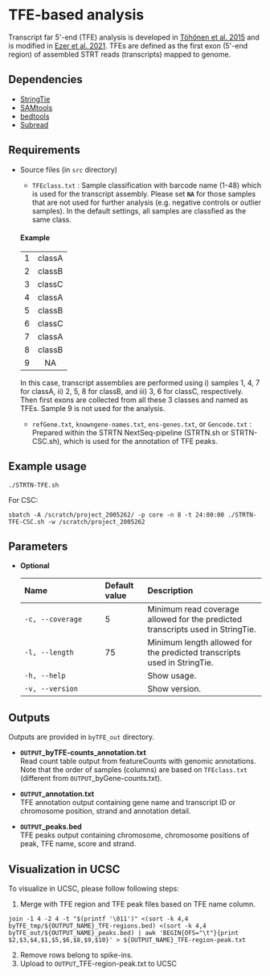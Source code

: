 # TFE-based analysis

Transcript far 5'-end (TFE) analysis is developed in [Töhönen et al. 2015](https://doi.org/10.1038/ncomms9207) and is modified in [Ezer et al. 2021](https://doi.org/10.1016/j.xpro.2021.100995). TFEs are defined as the first exon (5'-end region) of assembled STRT reads (transcripts) mapped to genome. 

## Dependencies
- [StringTie](https://ccb.jhu.edu/software/stringtie/)
- [SAMtools](http://samtools.sourceforge.net/)
- [bedtools](https://bedtools.readthedocs.io/en/latest/)
- [Subread](http://subread.sourceforge.net/)

## Requirements
- Source files (in `src` directory)
  - `TFEclass.txt` : Sample classification with barcode name (1-48) which is used for the transcript assembly. Please set __`NA`__ for those samples that are not used for further analysis (e.g. negative controls or outlier samples). In the default settings, all samples are classfied as the same class.
   #### Example
     |     |     |
     | :-: | :-: |
     | 1 | classA | 
     | 2 | classB | 
     | 3 | classC | 
     | 4 | classA | 
     | 5 | classB | 
     | 6 | classC | 
     | 7 | classA | 
     | 8 | classB | 
     | 9 | NA | 
    
  In this case, transcript assemblies are performed using i) samples 1, 4, 7 for classA, ii) 2, 5, 8 for classB, and iii) 3, 6 for classC, respectively. Then first exons are collected from all these 3 classes and named as TFEs. Sample 9 is not used for the analysis. 
  - `refGene.txt`, `knowngene-names.txt`,  `ens-genes.txt`, or `Gencode.txt`  : Prepared within the STRTN NextSeq-pipeline (STRTN.sh or STRTN-CSC.sh), which is used for the annotation of TFE peaks.
  
## Example usage
```
./STRTN-TFE.sh
```
For CSC:
```
sbatch -A /scratch/project_2005262/ -p core -n 8 -t 24:00:00 ./STRTN-TFE-CSC.sh -w /scratch/project_2005262
```

## Parameters
- __Optional__

   | Name&nbsp;&nbsp;&nbsp;&nbsp;&nbsp;&nbsp;&nbsp;&nbsp;&nbsp;&nbsp;&nbsp;&nbsp;&nbsp;&nbsp;&nbsp;&nbsp;&nbsp;&nbsp;&nbsp;&nbsp;&nbsp;&nbsp;&nbsp;|Default value|Description|
   | :--- | :--- | :--- |
   | `-c, --coverage` | 5 | Minimum read coverage allowed for the predicted transcripts used in StringTie.|
   | `-l, --length` | 75 | Minimum length allowed for the predicted transcripts used in StringTie.|
   | `-h, --help`| | Show usage.|
   | `-v, --version`| | Show version.|

## Outputs
Outputs are provided in `byTFE_out` directory.

- __`OUTPUT`\_byTFE-counts_annotation.txt__ <br>
Read count table output from featureCounts with genomic annotations. Note that the order of samples (columns) are based on `TFEclass.txt` (different from `OUTPUT`\_byGene-counts.txt).

- __`OUTPUT`\_annotation.txt__ <br>
TFE annotation output containing gene name and transcript ID or chromosome position, strand and annotation detail.

- __`OUTPUT`\_peaks.bed__ <br>
TFE peaks output containing chromosome, chromosome positions of peak, TFE name, score and strand.

## Visualization in UCSC
To visualize in UCSC, please follow following steps:

1. Merge with TFE region and TFE peak files based on TFE name column.
```
join -1 4 -2 4 -t "$(printf '\011')" <(sort -k 4,4 byTFE_tmp/${OUTPUT_NAME}_TFE-regions.bed) <(sort -k 4,4 byTFE_out/${OUTPUT_NAME}_peaks.bed) | awk 'BEGIN{OFS="\t"}{print $2,$3,$4,$1,$5,$6,$8,$9,$10}' > ${OUTPUT_NAME}_TFE-region-peak.txt 
```
2. Remove rows belong to spike-ins.
3. Upload to `OUTPUT`\_TFE-region-peak.txt to UCSC 
